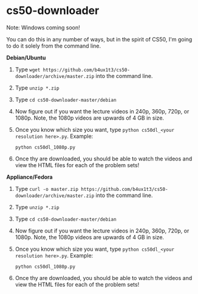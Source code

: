 # cs50-downloader

Note: Windows coming soon!

You can do this in any number of ways, but in the spirit of CS50, I'm going to do it solely from the command line.

**Debian/Ubuntu**

1. Type `wget https://github.com/b4ux1t3/cs50-downloader/archive/master.zip` into the command line.

2. Type `unzip *.zip`

3. Type `cd cs50-downloader-master/debian`

4. Now figure out if you want the lecture videos in 240p, 360p, 720p, or 1080p. Note, the 1080p videos are upwards of 4 GB in size.

5. Once you know which size you want, type `python cs50dl_<your resolution here>.py`.  Example:  

    `python cs50dl_1080p.py`

6. Once thy are downloaded, you should be able to watch the videos and view the HTML files for each of the problem sets!


**Appliance/Fedora**

1. Type `curl -o master.zip https://github.com/b4ux1t3/cs50-downloader/archive/master.zip` into the command line.

2. Type `unzip *.zip`

3. Type `cd cs50-downloader-master/debian`

4. Now figure out if you want the lecture videos in 240p, 360p, 720p, or 1080p. Note, the 1080p videos are upwards of 4 GB in size.

5. Once you know which size you want, type `python cs50dl_<your resolution here>.py`. Example: 

    `python cs50dl_1080p.py`

6. Once thy are downloaded, you should be able to watch the videos and view the HTML files for each of the problem sets!

